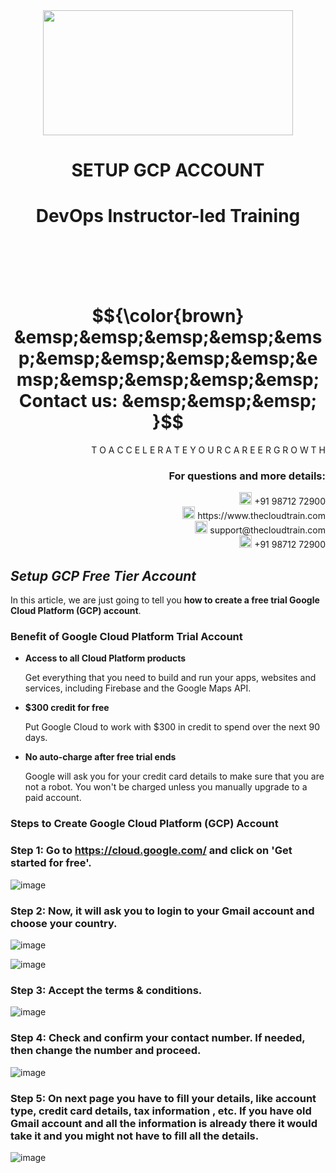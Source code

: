 <div align="center">
<img src=https://static.wixstatic.com/media/1c706c_a5df0ad56f894928bf858a74ba744b32~mv2.png/v1/fit/w_2500,h_1330,al_c/1c706c_a5df0ad56f894928bf858a74ba744b32~mv2.png width="400" height="200">
 </div>

# <div align="center"> SETUP GCP ACCOUNT </p>

# <div align="center"> DevOps Instructor-led Training </div>

<br />

<br />

<br />

<br />

# $${\color{brown} &emsp;&emsp;&emsp;&emsp;&emsp;&emsp;&emsp;&emsp;&emsp;&emsp;&emsp;&emsp;&emsp;&emsp; Contact us: &emsp;&emsp;&emsp; }$$

<div align="right"> T O A C C E L E R A T E Y O U R C A R E E R G R O W T H </div>

### <div align="right"> For questions and more details: </div>

<div align="right"> <img src=https://w7.pngwing.com/pngs/759/922/png-transparent-telephone-logo-iphone-telephone-call-smartphone-phone-electronics-text-trademark-thumbnail.png width="20" height="20"> +91 98712 72900 </div>

<div align="right"> <img src=https://pbs.twimg.com/profile_images/1450734615946219520/jmBHQRRa_400x400.jpg width="20" height="20"> https://www.thecloudtrain.com </div>

<div align="right"> <img src=https://icons.iconarchive.com/icons/martz90/circle/512/email-icon.png width="20" height="20"> support@thecloudtrain.com </div>

<div align="right"> <img src=https://png.pngtree.com/png-vector/20221018/ourmid/pngtree-whatsapp-icon-png-image_6315990.png width="20" height="20"> +91 98712 72900 </div>

## _Setup GCP Free Tier Account_

In this article, we are just going to tell you **how to create a free trial Google Cloud Platform (GCP) account**.

### Benefit of Google Cloud Platform Trial Account

* **Access to all Cloud Platform products**

  Get everything that you need to build and run your apps, websites and services, including Firebase and the Google Maps API.

* **$300 credit for free**

  Put Google Cloud to work with $300 in credit to spend over the next 90 days.

* **No auto-charge after free trial ends**

  Google will ask you for your credit card details to make sure that you are not a robot. You won't be charged unless you manually upgrade to a paid account.

### Steps to Create Google Cloud Platform (GCP) Account

### Step 1: Go to https://cloud.google.com/ and click on 'Get started for free'.

![image](https://user-images.githubusercontent.com/37858762/236847200-ee6407b7-f168-43a9-8c1e-0e2e2119f875.png)

### Step 2: Now, it will ask you to login to your Gmail account and choose your country.

![image](https://user-images.githubusercontent.com/37858762/236847232-89333eec-8816-48e6-8e36-35247032dcea.png)

![image](https://user-images.githubusercontent.com/37858762/236847261-e175726c-c633-4f5f-ae97-757728139e15.png)

### Step 3: Accept the terms & conditions.

![image](https://user-images.githubusercontent.com/37858762/236847280-27b3c3d5-a129-4e5d-9a64-6f7596545aa5.png)

### Step 4: Check and confirm your contact number. If needed, then change the number and proceed.

![image](https://user-images.githubusercontent.com/37858762/236847305-ef37cccd-5c06-4842-9fc7-6622968144cc.png)

### Step 5: On next page you have to fill your details, like  **account type, credit card details, tax information** , etc. If you have old Gmail account and all the information is already there it would take it and you might not have to fill all the details.

![image](https://user-images.githubusercontent.com/37858762/236847332-036904bb-438f-4140-87eb-3aec455ffcc5.png)

